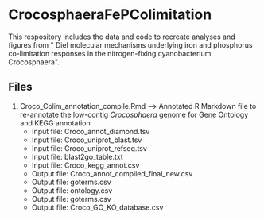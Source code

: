 # CrocosphaeraFePColimitation

This respository includes the data and code to recreate analyses and figures from "	Diel molecular mechanisms underlying iron and phosphorus co-limitation responses in the nitrogen-fixing cyanobacterium Crocosphaera".

## Files

1. Croco_Colim_annotation_compile.Rmd --> Annotated R Markdown file to re-annotate the low-contig _Crocosphaera_ genome for Gene Ontology and KEGG annotation
      -  Input file: Croco_annot_diamond.tsv
      -  Input file: Croco_uniprot_blast.tsv
      -  Input file: Croco_uniprot_refseq.tsv
      -  Input file: blast2go_table.txt
      -  Input file: Croco_kegg_annot.csv
      -  Output file: Croco_annot_compiled_final_new.csv
      -  Output file: goterms.csv
      -  Output file: ontology.csv
      -  Output file: goterms.csv
      -  Output file: Croco_GO_KO_database.csv

